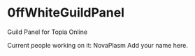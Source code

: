 0ffWhiteGuildPanel
==================

Guild Panel for Topia Online

Current people working on it:
NovaPlasm
Add your name here.
